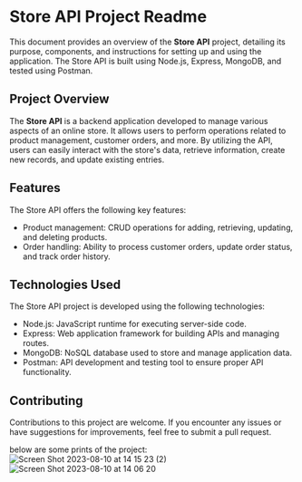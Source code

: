 # Store API Project Readme

This document provides an overview of the **Store API** project, detailing its purpose, components, and instructions for setting up and using the application. The Store API is built using Node.js, Express, MongoDB, and tested using Postman.

## Project Overview

The **Store API** is a backend application developed to manage various aspects of an online store. It allows users to perform operations related to product management, customer orders, and more. By utilizing the API, users can easily interact with the store's data, retrieve information, create new records, and update existing entries.

## Features

The Store API offers the following key features:

- Product management: CRUD operations for adding, retrieving, updating, and deleting products.
- Order handling: Ability to process customer orders, update order status, and track order history.

## Technologies Used

The Store API project is developed using the following technologies:

- Node.js: JavaScript runtime for executing server-side code.
- Express: Web application framework for building APIs and managing routes.
- MongoDB: NoSQL database used to store and manage application data.
- Postman: API development and testing tool to ensure proper API functionality.

## Contributing

Contributions to this project are welcome. If you encounter any issues or have suggestions for improvements, feel free to submit a pull request.

below are some prints of the project:
![Screen Shot 2023-08-10 at 14 15 23 (2)](https://github.com/tiagoluis12/store-api/assets/128226293/6ec769f0-c35a-4395-99a7-33a62f810461)
![Screen Shot 2023-08-10 at 14 06 20](https://github.com/tiagoluis12/store-api/assets/128226293/886350a9-465b-4dd1-9e7e-db279d6de436)

